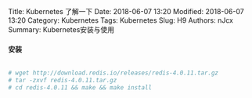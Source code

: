 Title: Kubernetes 了解一下
Date: 2018-06-07 13:20
Modified: 2018-06-07 13:20
Category: Kubernetes
Tags: Kubernetes
Slug: H9
Authors: nJcx
Summary: Kubernetes安装与使用

#### 安装


```bash

# wget http://download.redis.io/releases/redis-4.0.11.tar.gz
# tar -zxvf redis-4.0.11.tar.gz
# cd redis-4.0.11 && make && make install 

```
